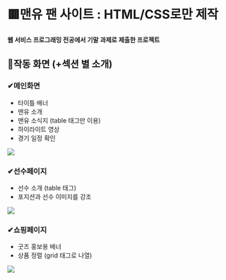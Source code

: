 # 🟥맨유 팬 사이트 : HTML/CSS로만 제작

**웹 서비스 프로그래밍 전공에서 기말 과제로 제출한 프로젝트**

## 💫작동 화면 (+섹션 별 소개)
### ✔메인화면
* 타이틀 배너
* 맨유 소개
* 맨유 소식지 (table 태그만 이용)
* 하이라이트 영상 
* 경기 일정 확인

<img src="./images/ezgif-4-e1aafdc90e.gif">

### ✔선수페이지
* 선수 소개 (table 태그)
* 포지션과 선수 이미지를 강조

<img src="./images/ezgif-4-0c7931ef5b.gif">

### ✔쇼핑페이지
* 굿즈 홍보용 배너
* 상품 정렬 (grid 태그로 나열)

<img src="./images/ezgif-4-3be121423b.gif">
